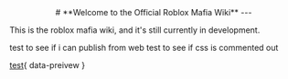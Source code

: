 
<div align="center" markdown="1">
# **Welcome to the Official Roblox Mafia Wiki**
---
</div>

This is the roblox mafia wiki, and it's still currently in development.

test to see if i can publish from web
test to see if css is commented out

[test](exampleArticle){ data-preivew }